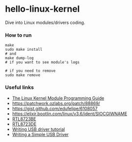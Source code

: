 # hello-linux-kernel
Dive into Linux modules/drivers coding.

### How to run

    make
    sudo make install
    # and
    make dump-log
    # if you want to see module's logs
    
    # if you need to remove
    sudo make remove

### Useful links

* [The Linux Kernel Module Programming Guide](http://tldp.org/LDP/lkmpg/2.6/html/index.html)
* https://patchwork.ozlabs.org/patch/88869/
* https://gist.github.com/edufelipe/6108057
* https://elixir.bootlin.com/linux/v3.6/ident/SIOCGIWNAME
* [RTL8723BE](http://www.realtek.com/products/productsView.aspx?Langid=1&PNid=21&PFid=59&Level=5&Conn=4&ProdID=374)
* [RTL8723DE](http://www.realtek.com/products/productsView.aspx?Langid=1&PNid=21&PFid=59&Level=5&Conn=4&ProdID=377)
* [Writing USB driver tutorial](https://kernel.readthedocs.io/en/sphinx-samples/writing_usb_driver.html)
* [Writing a Simple USB Driver](https://www.linuxjournal.com/article/7353)
